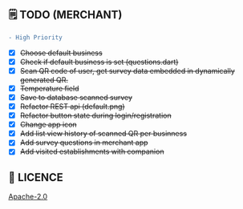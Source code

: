 ## 🗒️ TODO (MERCHANT)

```diff
- High Priority
```

- [X] <s>Choose default business</s>
- [X] <s>Check if default business is set (questions.dart)</s>
- [X] <s>Scan QR code of user, get survey data embedded in dynamically generated QR.</s>
- [X] <s>Temperature field</s>
- [x] <s>Save to database scanned survey</s>
- [X] <s>Refactor REST api (default.png)</s>
- [X] <s>Refactor button state during login/registration</s>
- [X] <s>Change app icon</s>
- [X] <s>Add list view history of scanned QR per businness</s>
- [X] <s>Add survey questions in merchant app</s>
- [X] <s>Add visited establishments with companion</s>

## 🔖 LICENCE
[Apache-2.0](https://github.com/isaacdarcilla/flutter_merchants/blob/master/LICENSE)

